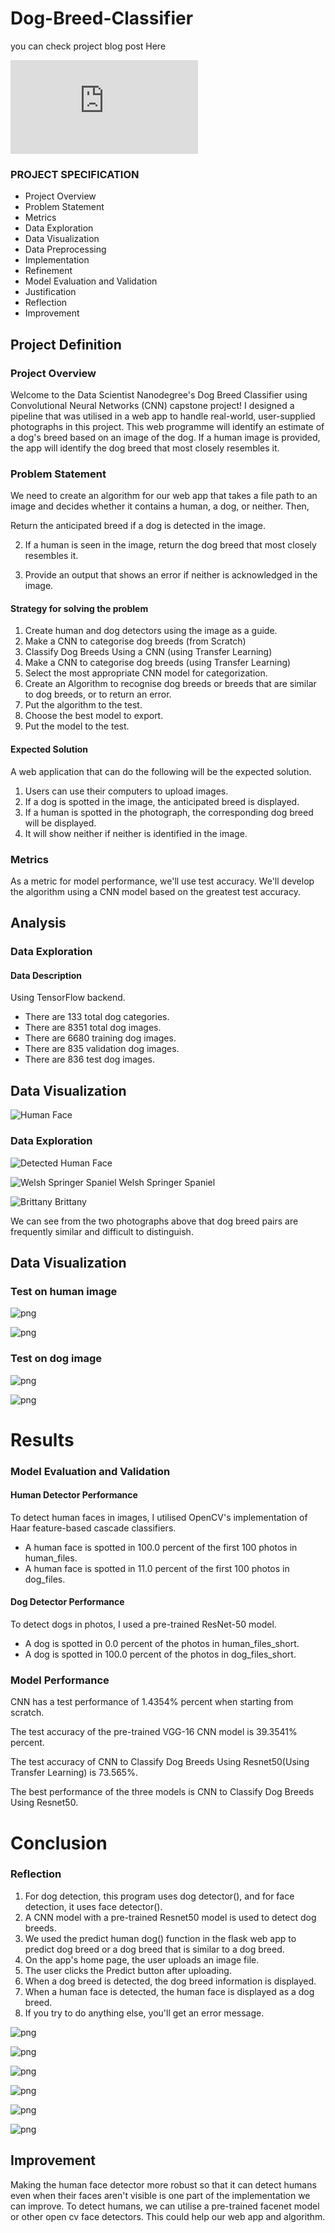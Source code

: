 # Dog-Breed-Classifier

you can check project blog post Here

![Plog Post](https://mhassandatascience.blogspot.com/2021/12/dog-breed-classifier-project.html)

### PROJECT SPECIFICATION
- Project Overview
- Problem Statement
- Metrics
- Data Exploration
- Data Visualization
- Data Preprocessing
- Implementation
- Refinement
- Model Evaluation and Validation
- Justification
- Reflection
- Improvement




## Project Definition <a name="Project Definition"></a>

### Project Overview

Welcome to the Data Scientist Nanodegree's Dog Breed Classifier using Convolutional Neural Networks (CNN) capstone project! I designed a pipeline that was utilised in a web app to handle real-world, user-supplied photographs in this project. This web programme will identify an estimate of a dog's breed based on an image of the dog. If a human image is provided, the app will identify the dog breed that most closely resembles it.

### Problem Statement

We need to create an algorithm for our web app that takes a file path to an image and decides whether it contains a human, a dog, or neither. Then,

Return the anticipated breed if a dog is detected in the image.

2. If a human is seen in the image, return the dog breed that most closely resembles it.

3. Provide an output that shows an error if neither is acknowledged in the image.

#### Strategy for solving the problem

1. Create human and dog detectors using the image as a guide.
2. Make a CNN to categorise dog breeds (from Scratch)
3. Classify Dog Breeds Using a CNN (using Transfer Learning)
4. Make a CNN to categorise dog breeds (using Transfer Learning)
5. Select the most appropriate CNN model for categorization.
6. Create an Algorithm to recognise dog breeds or breeds that are similar to dog breeds, or to return an error.
7. Put the algorithm to the test.
8. Choose the best model to export.
9. Put the model to the test.

#### Expected Solution

A web application that can do the following will be the expected solution.

1. Users can use their computers to upload images.
2. If a dog is spotted in the image, the anticipated breed is displayed.
3. If a human is spotted in the photograph, the corresponding dog breed will be displayed.
4. It will show neither if neither is identified in the image.

### Metrics

As a metric for model performance, we'll use test accuracy. We'll develop the algorithm using a CNN model based on the greatest test accuracy.

## Analysis <a name="analysis"></a>

### Data Exploration

#### Data Description

Using TensorFlow backend.

- There are 133 total dog categories.
- There are 8351 total dog images.
- There are 6680 training dog images.
- There are 835 validation dog images.
- There are 836 test dog images.

## Data Visualization

![Human Face](images/facedetection.PNG)

### Data Exploration

![Detected Human Face](images/sample_human_output.png)

![Welsh Springer Spaniel](images/Welsh_springer_spaniel_08203.jpg)
Welsh Springer Spaniel

![Brittany](images/Brittany_02625.jpg)
Brittany

We can see from the two photographs above that dog breed pairs are frequently similar and difficult to distinguish.

## Data Visualization

### Test on human image

![png](images/sample_human_2.png)

![png](images/sample_human_output.png)

### Test on dog image

![png](images/Curly-coated_retriever_03896.jpg)

![png](images/Labrador_retriever_06449.jpg)


# Results <a name="Results"></a>

### Model Evaluation and Validation

#### Human Detector Performance

To detect human faces in images, I utilised OpenCV's implementation of Haar feature-based cascade classifiers.

- A human face is spotted in 100.0 percent of the first 100 photos in human_files. 
- A human face is spotted in 11.0 percent of the first 100 photos in dog_files.

#### Dog Detector Performance

To detect dogs in photos, I used a pre-trained ResNet-50 model.

- A dog is spotted in 0.0 percent of the photos in human_files_short. 
- A dog is spotted in 100.0 percent of the photos in dog_files_short.

### Model Performance

CNN has a test performance of  1.4354%  percent when starting from scratch.

The test accuracy of the pre-trained VGG-16 CNN model is 39.3541% percent.

The test accuracy of CNN to Classify Dog Breeds Using Resnet50(Using Transfer Learning) is 73.565%.

The best performance of the three models is CNN to Classify Dog Breeds Using Resnet50. 


# Conclusion <a name="conclusion"></a>

### Reflection

1. For dog detection, this program uses dog detector(), and for face detection, it uses face detector().
2. A CNN model with a pre-trained Resnet50 model is used to detect dog breeds.
3. We used the predict human dog() function in the flask web app to predict dog breed or a dog breed that is similar to a dog breed.
4. On the app's home page, the user uploads an image file.
5. The user clicks the Predict button after uploading.
6. When a dog breed is detected, the dog breed information is displayed.
7. When a human face is detected, the human face is displayed as a dog breed.
8. If you try to do anything else, you'll get an error message.


![png](images/1.png)

![png](images/2.png)

![png](images/3.png)

![png](images/4.png)

![png](images/5.png)

![png](images/6.png)


## Improvement
Making the human face detector more robust so that it can detect humans even when their faces aren't visible is one part of the implementation we can improve.
To detect humans, we can utilise a pre-trained facenet model or other open cv face detectors.
This could help our web app and algorithm.

